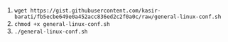 1. `wget https://gist.githubusercontent.com/kasir-barati/fb5ecbe649e0a452acc836ed2c2f0a0c/raw/general-linux-conf.sh`
2. `chmod +x general-linux-conf.sh`
3. `./general-linux-conf.sh`

